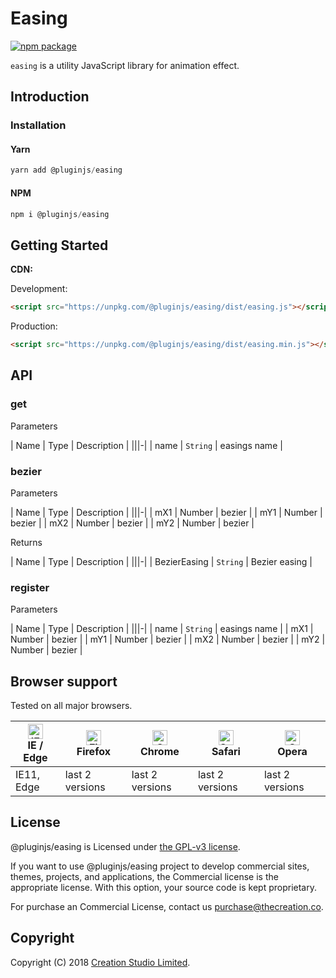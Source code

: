 # Easing

[![npm package](https://img.shields.io/npm/v/@pluginjs/easing.svg)](https://www.npmjs.com/package/@pluginjs/easing)

`easing` is a utility JavaScript library for animation effect.

## Introduction
### Installation

#### Yarn

```javascript
yarn add @pluginjs/easing
```

#### NPM

```javascript
npm i @pluginjs/easing
```

## Getting Started

**CDN:**

Development:

```html
<script src="https://unpkg.com/@pluginjs/easing/dist/easing.js"></script>
```

Production:

```html
<script src="https://unpkg.com/@pluginjs/easing/dist/easing.min.js"></script>
```

## API

### get

Parameters

| Name | Type | Description |
|||-|
| name | `String` | easings name |

### bezier

Parameters

| Name | Type | Description |
|||-|
| mX1 | Number | bezier |
| mY1 | Number | bezier |
| mX2 | Number | bezier |
| mY2 | Number | bezier |

Returns

| Name | Type | Description |
|||-|
| BezierEasing | `String` | Bezier easing |

### register

Parameters

| Name | Type | Description |
|||-|
| name | `String` | easings name |
| mX1 | Number | bezier |
| mY1 | Number | bezier |
| mX2 | Number | bezier |
| mY2 | Number | bezier |

## Browser support

Tested on all major browsers.

| [<img src="https://raw.githubusercontent.com/alrra/browser-logos/master/src/edge/edge_48x48.png" alt="IE / Edge" width="24px" height="24px" />](http://godban.github.io/browsers-support-badges/)</br>IE / Edge | [<img src="https://raw.githubusercontent.com/alrra/browser-logos/master/src/firefox/firefox_48x48.png" alt="Firefox" width="24px" height="24px" />](http://godban.github.io/browsers-support-badges/)</br>Firefox | [<img src="https://raw.githubusercontent.com/alrra/browser-logos/master/src/chrome/chrome_48x48.png" alt="Chrome" width="24px" height="24px" />](http://godban.github.io/browsers-support-badges/)</br>Chrome | [<img src="https://raw.githubusercontent.com/alrra/browser-logos/master/src/safari/safari_48x48.png" alt="Safari" width="24px" height="24px" />](http://godban.github.io/browsers-support-badges/)</br>Safari | [<img src="https://raw.githubusercontent.com/alrra/browser-logos/master/src/opera/opera_48x48.png" alt="Opera" width="24px" height="24px" />](http://godban.github.io/browsers-support-badges/)</br>Opera |
| --------- | --------- | --------- | --------- | --------- |
| IE11, Edge| last 2 versions| last 2 versions| last 2 versions| last 2 versions|

## License

@pluginjs/easing is Licensed under [the GPL-v3 license](LICENSE).

If you want to use @pluginjs/easing project to develop commercial sites, themes, projects, and applications, the Commercial license is the appropriate license. With this option, your source code is kept proprietary.

For purchase an Commercial License, contact us purchase@thecreation.co.

## Copyright

Copyright (C) 2018 [Creation Studio Limited](creationstudio.com).
